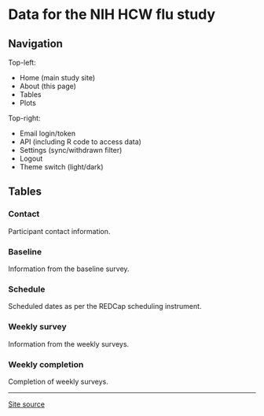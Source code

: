 # Data for the NIH HCW flu study

## Navigation

Top-left:

- Home (main study site)
- About (this page)
- Tables
- Plots

Top-right:

- Email login/token
- API (including R code to access data)
- Settings (sync/withdrawn filter)
- Logout
- Theme switch (light/dark)

## Tables

### Contact

Participant contact information.

### Baseline

Information from the baseline survey.

### Schedule

Scheduled dates as per the REDCap scheduling instrument.

### Weekly survey

Information from the weekly surveys.

### Weekly completion

Completion of weekly surveys.

---

[Site source](https://github.com/khvorov45/hcwstudyapp)
